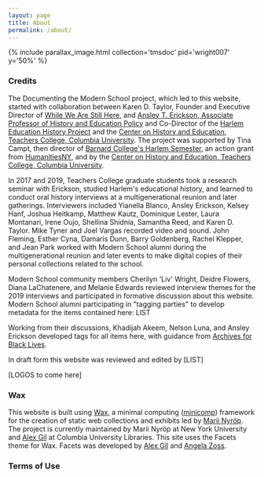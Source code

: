 ```yaml
---
layout: page
title: About
permalink: /about/
---
```

{% include parallax_image.html collection='tmsdoc' pid='wright007' y='50%' %}

### Credits

The Documenting the Modern School project, which led to this website, started with collaboration between Karen D. Taylor, Founder and Executive Director of [While We Are Still Here](https://whilewearestillhere.org/), and [Ansley T. Erickson, Associate Professor of History and Education Policy](https://tc.columbia.edu/faculty/ate11) and Co-Director of the [Harlem Education History Project](https://harlemeducationhistory.library.columbia.edu/) and the [Center on History and Education, Teachers College, Columbia University](https://www.tc.columbia.edu/che/). The project was supported by Tina Campt, then director of [Barnard College's Harlem Semester](https://africana.barnard.edu/harlem-semester), an action grant from [HumanitiesNY](https://humanitiesny.org/), and by the [Center on History and Education, Teachers College, Columbia University](https://www.tc.columbia.edu/che/).

In 2017 and 2019, Teachers College graduate students took a research seminar with Erickson, studied Harlem's educational history, and learned to conduct oral history interviews at a multigenerational reunion and later gatherings. Interviewers included Yianella Blanco, Ansley Erickson, Kelsey Hanf, Joshua Heitkamp, Matthew Kautz, Dominique Lester, Laura Montanari, Irene Oujo, Shellina Shidnia, Samantha Reed, and Karen D. Taylor. Mike Tyner and Joel Vargas recorded video and sound. John Fleming, Esther Cyna, Damaris Dunn, Barry Goldenberg, Rachel Klepper, and Jean Park worked with Modern School alumni during the multigenerational reunion and later events to make digital copies of their personal collections related to the school.

Modern School community members Cherilyn 'Liv' Wright, Deidre Flowers, Diana LaChatenere, and Melanie Edwards reviewed interview themes for the 2019 interviews and participated in formative discussion about this website. Modern School alumni participating in "tagging parties" to develop metadata for the items contained here: LIST

Working from their discussions, Khadijah Akeem, Nelson Luna, and Ansley Erickson developed tags for all items here, with guidance from [Archives for Black Lives](https://archivesforblacklives.files.wordpress.com/2019/10/ardr_final.pdf).

In draft form this website was reviewed and edited by [LIST]

[LOGOS to come here]


### Wax

This website is built using [Wax](https://minicomp.github.io/wax/), a minimal computing ([minicomp](https://github.com/minicomp)) framework for the creation of static web collections and exhibits led by [Marii Nyröp](http://marii.info/). The project is currently maintained by Marii Nyröp at New York University and [Alex Gil](https://github.com/elotroalex) at Columbia University Libraries. This site uses the Facets theme for Wax. Facets was developed by [Alex Gil](https://github.com/elotroalex) and [Angela Zoss](https://library.duke.edu/about/directory/staff/angela.zoss).

### Terms of Use
